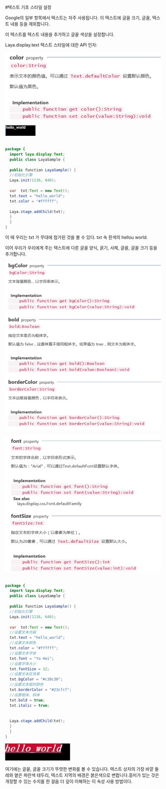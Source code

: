 #텍스트 기초 스타일 설정

Google의 일부 항목에서 텍스트는 자주 사용됩니다. 이 텍스트에 글꼴 크기, 글꼴, 텍스트 내용 등을 제외합니다.

이 텍스트를 텍스트 내용을 추가하고 글꼴 색상을 설정합니다.

Laya.display.text 텍스트 스타일에 대한 API 인자:

![1.png](img/1.png)

![2.png](img/2.png)


```java

package {
  import laya.display.Text;
  public class LayaSample {
   
  public function LayaSample() {
  //初始化引擎
  Laya.init(1136, 640);
   
  var  txt:Text = new Text();
  txt.text = "hello_world";
  txt.color = "#ffffff";
   
  Laya.stage.addChild(txt);
  }  
  }
}
```


이 때 우리는 txt 가 무대에 첨가된 것을 볼 수 있다. txt 속 흰색의 hellou world.

이어 우리가 우리에게 주는 텍스트에 다른 글꼴 양식, 굵기, 사체, 글꼴, 글꼴 크기 등을 추가합니다.

![3](img/3.png) 



![3](img/4.png) 








```java

package {
  import laya.display.Text;
  public class LayaSample {
   
  public function LayaSample() {
  //初始化引擎
  Laya.init(1136, 640);
   
  var  txt:Text = new Text();
  //设置文本内容
  txt.text = "hello_world";
  //设置文本颜色
  txt.color = "#ffffff";
  //设置文本字体
  txt.font = "Ya Hei";
  //设置字体大小
  txt.fontSize = 32;
  //设置文本区背景
  txt.bgColor = "#c30c30";
  //设置文本框的颜色
  txt.borderColor = "#23cfcf";
  //设置粗体、斜体
  txt.bold = true;
  txt.italic = true;
   
   
  Laya.stage.addChild(txt);
  }  
  }
}
```


![5](img/5.png)

여기에는 글꼴, 글꼴 크기가 뚜렷한 변화를 볼 수 있습니다. 텍스트 상자의 가장 바깥 둘레와 옅은 파란색 테두리, 텍스트 지역의 배경은 붉은색으로 변합니다.흥미가 있는 것은 개정할 수 있는 수치를 한 걸음 더 깊이 이해하는 이 속성 사용 방법이다.